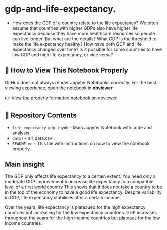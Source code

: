 
# gdp-and-life-expectancy. 
- How does the GDP of a country relate to the life expectancy? We often assume that countries with higher GDPs also have higher life expectancy because they have more healthcare resources so people can live longer. But what are the details? What GDP is the threshold to make the life expectancy healthy? How have both GDP and life expectancy changed over time? Is it possible for some countries to have low GDP and high life expectancy, or vice versa? 


## 📌 How to View This Notebook Properly

GitHub does not always render Jupyter Notebooks correctly. For the best viewing experience, open the notebook in **nbviewer**:

👉 [View the properly formatted notebook on nbviewer](https://nbviewer.jupyter.org/github/Ranjanirr/gdp-and-life-expectancy/blob/main/life_expectancy_gdp.ipynb)

## 📂 Repository Contents

- `life_expectancy_gdp.ipynb` - Main Jupyter Notebook with code and analysis.
- `data/` - all_data.csv .
- `README.md` - This file with instructions on how to view the notebook properly.

## Main insight

 The GDP only affects life expectancy to a certain extent. You need only a moderate GDP improvement to increase life expectancy to a comparible level of a first world country This shows that it does not take a country to be in the top of the economy to have a good life expectancy. Despite variability in GDP, life expectancy stabilises after a certain income.
    
Over the years, life expectancy is plateaued for the high expectancy countries but increasing for the low expectancy countries. GDP increases throughout the years for the high income countries but plateaus for the low income countries.
